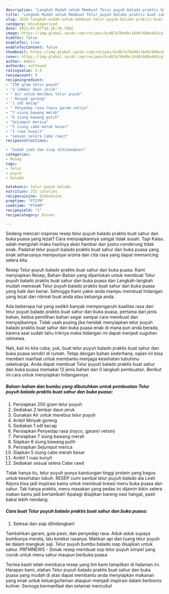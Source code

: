 ```yaml
---
description: "Langkah Mudah untuk Membuat Telur puyuh balado praktis buat sahur dan buka puasaAnti Ribet"
title: "Langkah Mudah untuk Membuat Telur puyuh balado praktis buat sahur dan buka puasaAnti Ribet"
slug: 1616-langkah-mudah-untuk-membuat-telur-puyuh-balado-praktis-buat-sahur-dan-buka-puasaanti-ribet
category: Uncategorized
date: 2023-03-07T16:28:39.789Z
image: https://img-global.cpcdn.com/recipes/bcd67e70e9bc1640/680x482cq70/telur-puyuh-balado-praktis-buat-sahur-dan-buka-puasa-foto-resep-utama.jpg
hideToc: false
enableToc: true
enableTocContent: false
thumbnail: https://img-global.cpcdn.com/recipes/bcd67e70e9bc1640/680x482cq70/telur-puyuh-balado-praktis-buat-sahur-dan-buka-puasa-foto-resep-utama.jpg
cover: https://img-global.cpcdn.com/recipes/bcd67e70e9bc1640/680x482cq70/telur-puyuh-balado-praktis-buat-sahur-dan-buka-puasa-foto-resep-utama.jpg
author: Admin
authorAv: notfound
ratingvalue: 3.9
reviewcount: 9
recipeingredient:
- "250 gram telur puyuh"
- "2 lembar daun jeruk"
- " Air untuk merebus telur puyuh"
- " Minyak goreng"
- "1 sdt kecap"
- " Penyedap rasa royco garam vetsin"
- "7 siung bawang merah"
- "6 siung bawang putih"
- "Sejumput merica"
- "5 siung cabe merah besar"
- "1 ruas kunyit"
- "sesuai selera Cabe rawit"
recipeinstructions:

- "Sudah jadi dan siap dihidangkan!"
categories:
- Resep
tags:
- telur
- puyuh
- balado

katakunci: telur puyuh balado 
nutrition: 252 calories
recipecuisine: Indonesian
preptime: "PT27M"
cooktime: "PT44M"
recipeyield: "1"
recipecategory: Dinner

---
```



Sedang mencari inspirasi resep telur puyuh balado praktis buat sahur dan buka puasa yang lezat? Cara menyiapkannya sangat tidak susah. Tapi Kalau salah mengolah maka hasilnya akan hambar dan justru cenderung tidak enak. Padahal telur puyuh balado praktis buat sahur dan buka puasa yang enak seharusnya mempunyai aroma dan cita rasa yang dapat memancing selera kita.


Resep Telur puyuh balado praktis buat sahur dan buka puasa. Kami menyiapkan Resep, Bahan-Bahan yang diperlukan untuk membuat Telur puyuh balado praktis buat sahur dan buka puasa dan Langkah-langkah mudah memasak Telur puyuh balado praktis buat sahur dan buka puasa yang baik dan benar. Sehingga Kami yakin anda mampu membuat hidangan yang lezat dan nikmat buat anda atau keluarga anda.

Ada beberapa hal yang sedikit banyak mempengaruhi kualitas rasa dari telur puyuh balado praktis buat sahur dan buka puasa, pertama dari jenis bahan, kedua pemilihan bahan segar sampai cara membuat dan menyajikannya. Tidak usah pusing jika hendak menyiapkan telur puyuh balado praktis buat sahur dan buka puasa enak di mana pun anda berada, karena asal sudah tahu triknya maka hidangan ini dapat menjadi suguhan istimewa.


Nah, kali ini kita coba, yuk, buat telur puyuh balado praktis buat sahur dan buka puasa sendiri di rumah. Tetap dengan bahan sederhana, sajian ini bisa memberi manfaat untuk membantu menjaga kesehatan tubuhmu sekeluarga. Anda dapat membuat Telur puyuh balado praktis buat sahur dan buka puasa memakai 12 jenis bahan dan 0 langkah pembuatan. Berikut ini cara untuk menyiapkan hidangannya.

<!--inarticleads1-->

##### Bahan-bahan dan bumbu yang dibutuhkan untuk pembuatan Telur puyuh balado praktis buat sahur dan buka puasa:

1. Persiapkan 250 gram telur puyuh
1. Sediakan 2 lembar daun jeruk
1. Gunakan  Air untuk merebus telur puyuh
1. Ambil  Minyak goreng
1. Sediakan 1 sdt kecap
1. Persiapkan  Penyedap rasa (royco, garam/ vetsin)
1. Persiapkan 7 siung bawang merah
1. Siapkan 6 siung bawang putih
1. Persiapkan Sejumput merica
1. Siapkan 5 siung cabe merah besar
1. Ambil 1 ruas kunyit
1. Sediakan sesuai selera Cabe rawit


Tidak hanya itu, telur puyuh punya kandungan tinggi protein yang bagus untuk kesehatan tubuh. RESEP cumi sambal telur puyuh balado ala Lesti Kejora bisa jadi inspirasi kamu untuk membuat kreasi menu buka puasa dan sahur. Tak hanya praktis, menu masakan yang pedas ini dijamin bikin selera makan kamu jadi bertambah! Apalagi disajikan bareng nasi hangat, pasti bakal lebih nendang. 

<!--inarticleads2-->

##### Cara buat Telur puyuh balado praktis buat sahur dan buka puasa:


1. Selesai dan siap dihidangkan!

Tambahkan garam, gula pasir, dan penyedap rasa. Aduk-aduk supaya bumbunya merata, lalu koreksi rasanya. Matikan api dan tuang telur puyuh ke dalam mangkuk saji. Telur puyuh bumbu balado siap disajikan untuk sahur. PRFMNEWS - Simak resep membuat sop telur puyuh simpel yang cocok untuk menu sahur maupun berbuka puasa. 

Terima kasih telah membaca resep yang tim kami tampilkan di halaman ini. Harapan kami, olahan Telur puyuh balado praktis buat sahur dan buka puasa yang mudah di atas dapat membantu anda menyiapkan makanan yang enak untuk keluarga/teman ataupun menjadi inspirasi dalam berbisnis kuliner. Semoga bermanfaat dan selamat mencoba!
